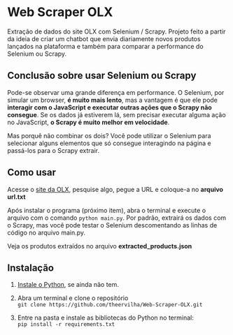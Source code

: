 # Web Scraper OLX
Extração de dados do site OLX com Selenium / Scrapy. Projeto feito a partir da ideia de criar um chatbot que envia diariamente novos produtos lançados na plataforma e também para comparar a performance do Selenium ou Scrapy.

## Conclusão sobre usar Selenium ou Scrapy
Pode-se observar uma grande diferença em performance. O Selenium, por simular um browser, **é muito mais lento**, mas a vantagem é que ele pode **interagir com o JavaScript e executar outras ações que o Scrapy não consegue**. Se os dados já estiverem lá, sem precisar executar alguma ação no JavaScript, **o Scrapy é muito melhor em velocidade**. 

Mas porquê não combinar os dois? Você pode utilizar o Selenium para selecionar alguns elementos que só consegue interagindo na página e passá-los para o Scrapy extrair.

## Como usar
Acesse o [site da OLX](https://www.olx.com.br), pesquise algo, pegue a URL e coloque-a no **arquivo url.txt**

Após instalar o programa (próximo item), abra o terminal e execute o arquivo com o comando `python main.py`. Por padrão, extrairá os dados com o Scrapy, mas você pode testar o Selenium descomentando as linhas de código no arquivo main.py.

Veja os produtos extraídos no arquivo **extracted_products.json**

## Instalação
1. [Instale o Python](https://www.python.org/downloads/), se ainda não tem.

2. Abra um terminal e clone o repositório<br>
`git clone https://github.com/theervilha/Web-Scraper-OLX.git`

3. Entre na pasta e instale as bibliotecas do Python no terminal:<br>
`pip install -r requirements.txt`